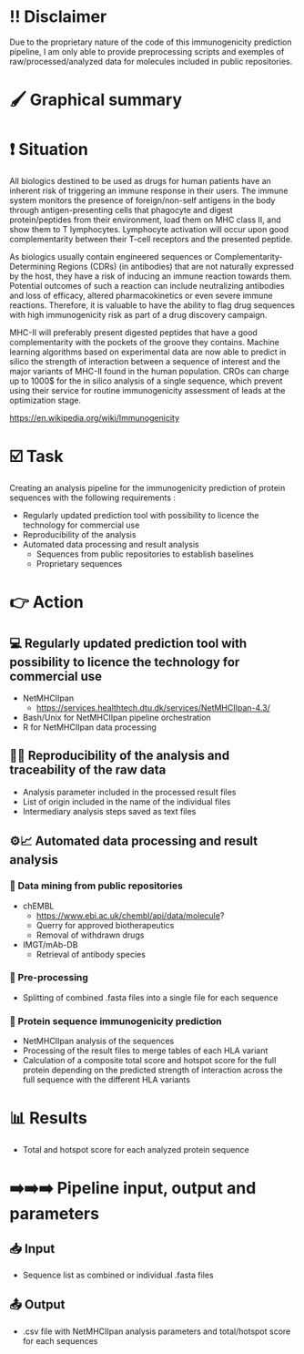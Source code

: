 # :bangbang: Disclaimer

Due to the proprietary nature of the code of this immunogenicity prediction pipeline, I am only able to provide preprocessing scripts and exemples of raw/processed/analyzed data for molecules included in public repositories.

# :paintbrush: Graphical summary

# :exclamation: Situation

All biologics destined to be used as drugs for human patients have an inherent risk of triggering an immune response in their users. The immune system monitors the presence of foreign/non-self antigens in the body through antigen-presenting cells that phagocyte and digest protein/peptides from their environment, load them on MHC class II, and show them to T lymphocytes. Lymphocyte activation will occur upon good complementarity between their T-cell receptors and the presented peptide.

As biologics usually contain engineered sequences or Complementarity-Determining Regions (CDRs) (in antibodies) that are not naturally expressed by the host, they have a risk of inducing an immune reaction towards them. Potential outcomes of such a reaction can include neutralizing antibodies and loss of efficacy, altered pharmacokinetics or even severe immune reactions. Therefore, it is valuable to have the ability to flag drug sequences with high immunogenicity risk as part of a drug discovery campaign.

MHC-II will preferably present digested peptides that have a good complementarity with the pockets of the groove they contains. Machine learning algorithms based on experimental data are now able to predict in silico the strength of interaction between a sequence of interest and the major variants of MHC-II found in the human population. CROs can charge up to 1000$ for the in silico analysis of a single sequence, which prevent using their service for routine immunogenicity assessment of leads at the optimization stage.

https://en.wikipedia.org/wiki/Immunogenicity

# :ballot_box_with_check: Task

Creating an analysis pipeline for the immunogenicity prediction of protein sequences with the following requirements :
- Regularly updated prediction tool with possibility to licence the technology for commercial use
- Reproducibility of the analysis
- Automated data processing and result analysis
  - Sequences from public repositories to establish baselines
  - Proprietary sequences

# :point_right: Action

## :computer: Regularly updated prediction tool with possibility to licence the technology for commercial use

- NetMHCIIpan
  - https://services.healthtech.dtu.dk/services/NetMHCIIpan-4.3/
- Bash/Unix for NetMHCIIpan pipeline orchestration
- R for NetMHCIIpan data processing

## :male_detective: Reproducibility of the analysis and traceability of the raw data

- Analysis parameter included in the processed result files
- List of origin included in the name of the individual files
- Intermediary analysis steps saved as text files

## :gear::chart_with_upwards_trend: Automated data processing and result analysis

### :microscope: Data mining from public repositories

- chEMBL
  - https://www.ebi.ac.uk/chembl/api/data/molecule?
  - Querry for approved biotherapeutics
  - Removal of withdrawn drugs
- IMGT/mAb-DB
  - Retrieval of antibody species

### :twisted_rightwards_arrows: Pre-processing

- Splitting of combined .fasta files into a single file for each sequence

### :abacus: Protein sequence immunogenicity prediction

- NetMHCIIpan analysis of the sequences
- Processing of the result files to merge tables of each HLA variant 
- Calculation of a composite total score and hotspot score for the full protein depending on the predicted strength of interaction across the full sequence with the different HLA variants

# :bar_chart: Results

- Total and hotspot score for each analyzed protein sequence  

# :arrow_right::arrow_right::arrow_right: Pipeline input, output and parameters

## :inbox_tray: Input

- Sequence list as combined or individual .fasta files

## :outbox_tray: Output

- .csv file with NetMHCIIpan analysis parameters and total/hotspot score for each sequences
